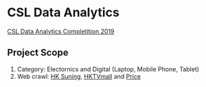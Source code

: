 # CSL Data Analytics

[CSL Data Analytics Completition 2019](https://www.hkcsl.com/en/csl-data-analytic-competition2019-application/)

## Project Scope

1. Category: Electornics and Digital (Laptop, Mobile Phone, Tablet)
2. Web crawl: [HK Suning](https://www.hksuning.com/), [HKTVmall](https://www.hktvmall.com/) and [Price](https://www.price.com.hk/)
